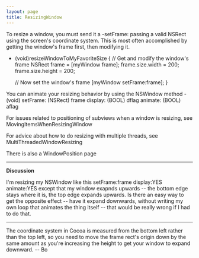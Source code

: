 ```yaml
---
layout: page
title: ResizingWindow
---
```


To resize a window, you must send it a     -setFrame: passing a valid NSRect using the screen's coordinate system. This is most often accomplished by getting the window's frame first, then modifying it.

    
- (void)resizeWindowToMyFavoriteSize
{
    // Get and modify the window's frame
    NSRect frame = [myWindow frame];
    frame.size.width = 200;
    frame.size.height = 200;

    // Now set the window's frame
    [myWindow setFrame:frame];
}


You can animate your resizing behavior by using the NSWindow method      - (void) setFrame: (NSRect) frame display: (BOOL) dflag animate: (BOOL) aflag

For issues related to positioning of subviews when a window is resizing, see MovingItemsWhenResizingWindow

For advice about how to do resizing with multiple threads, see MultiThreadedWindowResizing

There is also a WindowPosition page

----

**Discussion**

I'm resizing my NSWindow like this     setFrame:frame display:YES animate:YES  except that my window exapnds upwards -- the bottom edge stays where it is, the top edge expands upwards.  Is there an easy way to get the opposite effect -- have it expand downwards, without writing my own loop that animates the thing itself -- that would be really wrong if I had to do that.

----

The coordinate system in Cocoa is measured from the bottom left rather than the top left, so you need to move the frame rect's origin down by the same amount as you're increasing the height to get your window to expand downward.  -- Bo

